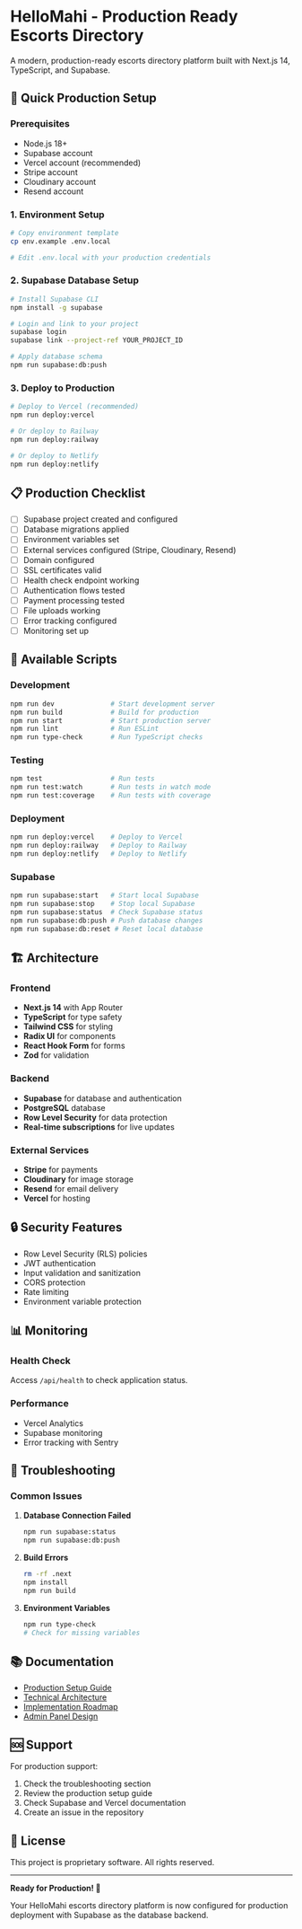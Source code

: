 # HelloMahi - Production Ready Escorts Directory

A modern, production-ready escorts directory platform built with Next.js 14, TypeScript, and Supabase.

## 🚀 Quick Production Setup

### Prerequisites

- Node.js 18+
- Supabase account
- Vercel account (recommended)
- Stripe account
- Cloudinary account
- Resend account

### 1. Environment Setup

```bash
# Copy environment template
cp env.example .env.local

# Edit .env.local with your production credentials
```

### 2. Supabase Database Setup

```bash
# Install Supabase CLI
npm install -g supabase

# Login and link to your project
supabase login
supabase link --project-ref YOUR_PROJECT_ID

# Apply database schema
npm run supabase:db:push
```

### 3. Deploy to Production

```bash
# Deploy to Vercel (recommended)
npm run deploy:vercel

# Or deploy to Railway
npm run deploy:railway

# Or deploy to Netlify
npm run deploy:netlify
```

## 📋 Production Checklist

- [ ] Supabase project created and configured
- [ ] Database migrations applied
- [ ] Environment variables set
- [ ] External services configured (Stripe, Cloudinary, Resend)
- [ ] Domain configured
- [ ] SSL certificates valid
- [ ] Health check endpoint working
- [ ] Authentication flows tested
- [ ] Payment processing tested
- [ ] File uploads working
- [ ] Error tracking configured
- [ ] Monitoring set up

## 🔧 Available Scripts

### Development
```bash
npm run dev              # Start development server
npm run build            # Build for production
npm run start            # Start production server
npm run lint             # Run ESLint
npm run type-check       # Run TypeScript checks
```

### Testing
```bash
npm test                 # Run tests
npm run test:watch       # Run tests in watch mode
npm run test:coverage    # Run tests with coverage
```

### Deployment
```bash
npm run deploy:vercel    # Deploy to Vercel
npm run deploy:railway   # Deploy to Railway
npm run deploy:netlify   # Deploy to Netlify
```

### Supabase
```bash
npm run supabase:start   # Start local Supabase
npm run supabase:stop    # Stop local Supabase
npm run supabase:status  # Check Supabase status
npm run supabase:db:push # Push database changes
npm run supabase:db:reset # Reset local database
```

## 🏗️ Architecture

### Frontend
- **Next.js 14** with App Router
- **TypeScript** for type safety
- **Tailwind CSS** for styling
- **Radix UI** for components
- **React Hook Form** for forms
- **Zod** for validation

### Backend
- **Supabase** for database and authentication
- **PostgreSQL** database
- **Row Level Security** for data protection
- **Real-time subscriptions** for live updates

### External Services
- **Stripe** for payments
- **Cloudinary** for image storage
- **Resend** for email delivery
- **Vercel** for hosting

## 🔒 Security Features

- Row Level Security (RLS) policies
- JWT authentication
- Input validation and sanitization
- CORS protection
- Rate limiting
- Environment variable protection

## 📊 Monitoring

### Health Check
Access `/api/health` to check application status.

### Performance
- Vercel Analytics
- Supabase monitoring
- Error tracking with Sentry

## 🚨 Troubleshooting

### Common Issues

1. **Database Connection Failed**
   ```bash
   npm run supabase:status
   npm run supabase:db:push
   ```

2. **Build Errors**
   ```bash
   rm -rf .next
   npm install
   npm run build
   ```

3. **Environment Variables**
   ```bash
   npm run type-check
   # Check for missing variables
   ```

## 📚 Documentation

- [Production Setup Guide](./PRODUCTION_SETUP_GUIDE.md)
- [Technical Architecture](./TECHNICAL_ARCHITECTURE.md)
- [Implementation Roadmap](./IMPLEMENTATION_ROADMAP.md)
- [Admin Panel Design](./ADMIN_PANEL_DESIGN.md)

## 🆘 Support

For production support:
1. Check the troubleshooting section
2. Review the production setup guide
3. Check Supabase and Vercel documentation
4. Create an issue in the repository

## 📄 License

This project is proprietary software. All rights reserved.

---

**Ready for Production! 🚀**

Your HelloMahi escorts directory platform is now configured for production deployment with Supabase as the database backend.
